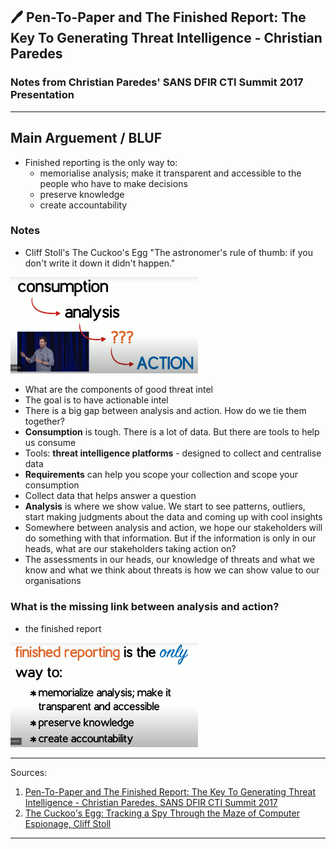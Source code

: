 ## 🖊️ Pen-To-Paper and The Finished Report: The Key To Generating Threat Intelligence - Christian Paredes 

### Notes from Christian Paredes' SANS DFIR CTI Summit 2017 Presentation
_______

## Main Arguement / BLUF
* Finished reporting is the only way to:
   - memorialise analysis; make it transparent and accessible to the people who have to make decisions
   - preserve knowledge
   - create accountability

### Notes

* Cliff Stoll's The Cuckoo's Egg "The astronomer's rule of thumb: if you don't write it down it didn't happen."

<img
src="https://github.com/thequietlife/CTI-101/blob/496d343ace7a4713a149cea167666d3baf04068d/images/consumption.png"
alt="Chris' pseudo intel cycle" width="300"/>

* What are the components of good threat intel
* The goal is to have actionable intel
* There is a big gap between analysis and action. How do we tie them together?
* **Consumption** is tough. There is a lot of data. But there are tools to help us consume
* Tools: **threat intelligence platforms** - designed to collect and centralise data
* **Requirements** can help you scope your collection and scope your consumption
* Collect data that helps answer a question
* **Analysis** is where we show value. We start to see patterns, outliers, start making judgments about the data and coming up with cool insights
* Somewhere between analysis and action, we hope our stakeholders will do something with that information. But if the information is only in our heads, what are our stakeholders taking action on?
* The assessments in our heads, our knowledge of threats and what we know and what we think about threats is how we can show value to our organisations


### What is the missing link between analysis and action?
- the finished report

<img
src="https://github.com/thequietlife/CTI-101/blob/716529a6e4d6557648a7a7326bbdd3059b9667b8/images/finished%20report.png"
alt="slide showing what the finished report achieves" width="300"/>



















__________________
Sources:
1. [Pen-To-Paper and The Finished Report: The Key To Generating Threat Intelligence - Christian Paredes, SANS DFIR CTI Summit 2017](https://youtu.be/XEmksbsrnv8?si=ydS-sAa1ZM33eGjQ)
2. [The Cuckoo's Egg: Tracking a Spy Through the Maze of Computer Espionage, Cliff Stoll](https://en.wikipedia.org/wiki/The_Cuckoo's_Egg_(book))
   




_______
